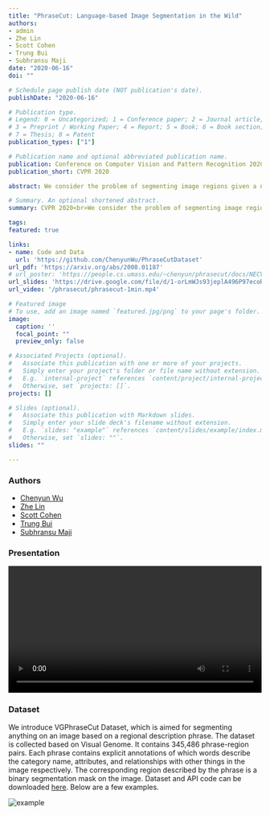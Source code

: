 ```yaml
---
title: "PhraseCut: Language-based Image Segmentation in the Wild"
authors:
- admin
- Zhe Lin
- Scott Cohen
- Trung Bui
- Subhransu Maji
date: "2020-06-16"
doi: ""

# Schedule page publish date (NOT publication's date).
publishDate: "2020-06-16"

# Publication type.
# Legend: 0 = Uncategorized; 1 = Conference paper; 2 = Journal article;
# 3 = Preprint / Working Paper; 4 = Report; 5 = Book; 6 = Book section;
# 7 = Thesis; 8 = Patent
publication_types: ["1"]

# Publication name and optional abbreviated publication name.
publication: Conference on Computer Vision and Pattern Recognition 2020
publication_short: CVPR 2020

abstract: We consider the problem of segmenting image regions given a natural language phrase, and study it on a novel dataset of 77,262 images and 345,486 phrase-region pairs. Our dataset is collected on top of the Visual Genome dataset and uses the existing annotations to generate a challenging set of referring phrases for which the corresponding regions are manually annotated. Phrases in our dataset correspond to multiple regions and describe a large number of object and stuff categories as well as their attributes such as color, shape, parts, and relationships with other entities in the image. Our experiments show that the scale and diversity of concepts in our dataset poses significant challenges to the existing state-of-the-art. We systematically handle the long-tail nature of these concepts and present a modular approach to combine category, attribute, and relationship cues that outperforms existing approaches.

# Summary. An optional shortened abstract.
summary: CVPR 2020<br>We consider the problem of segmenting image regions given a natural language phrase. We propose a larger-scale dataset that covers more concepts and allows more flexible target regions. Our modular method enables uniform treatment of things and stuff and improves performance on rare categories.

tags:
featured: true

links:
- name: Code and Data
  url: 'https://github.com/ChenyunWu/PhraseCutDataset'
url_pdf: 'https://arxiv.org/abs/2008.01187'
# url_poster: 'https://people.cs.umass.edu/~chenyun/phrasecut/docs/NECV2019/NECV2019_poster_PhraseCut.pdf'
url_slides: 'https://drive.google.com/file/d/1-orLmWJs93jeplA496P97ecoRQ2HpArU/view'
url_video: '/phrasecut/phrasecut-1min.mp4'

# Featured image
# To use, add an image named `featured.jpg/png` to your page's folder. 
image:
  caption: ''
  focal_point: ""
  preview_only: false

# Associated Projects (optional).
#   Associate this publication with one or more of your projects.
#   Simply enter your project's folder or file name without extension.
#   E.g. `internal-project` references `content/project/internal-project/index.md`.
#   Otherwise, set `projects: []`.
projects: []

# Slides (optional).
#   Associate this publication with Markdown slides.
#   Simply enter your slide deck's filename without extension.
#   E.g. `slides: "example"` references `content/slides/example/index.md`.
#   Otherwise, set `slides: ""`.
slides: ""

---
```

### **Authors**
- [Chenyun Wu](https://people.cs.umass.edu/~chenyun)
- [Zhe Lin](https://research.adobe.com/person/zhe-lin/)
- [Scott Cohen](https://research.adobe.com/person/scott-cohen/)
- [Trung Bui](https://research.adobe.com/person/trung-bui/)
- [Subhransu Maji](http://people.cs.umass.edu/~smaji/)

### **Presentation**
<video width="100%" controls>
  <source src="/~chenyun/media/phrasecut-1min.mp4" type="video/mp4"> </source>
</video>

### **Dataset**
We introduce VGPhraseCut Dataset, which is aimed for segmenting anything on an image based on a regional description phrase. The dataset is collected based on Visual Genome. It contains 345,486 phrase-region pairs. Each phrase contains explicit annotations of which words describe the category name, attributes, and relationships with other things in the image respectively. The corresponding region described by the phrase is a binary segmentation mask on the image. Dataset and API code can be downloaded [here](https://github.com/ChenyunWu/PhraseCutDataset). Below are a few examples.

![example](/~chenyun/media/phrasecut_data.jpg)